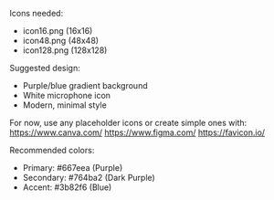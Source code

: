 <!-- Icon Placeholder - Replace with actual PNG icons -->
<!-- Generate icons at: https://www.favicon-generator.org/ -->

Icons needed:
- icon16.png  (16x16)
- icon48.png  (48x48)
- icon128.png (128x128)

Suggested design:
- Purple/blue gradient background
- White microphone icon
- Modern, minimal style

For now, use any placeholder icons or create simple ones with:
https://www.canva.com/
https://www.figma.com/
https://favicon.io/

Recommended colors:
- Primary: #667eea (Purple)
- Secondary: #764ba2 (Dark Purple)
- Accent: #3b82f6 (Blue)
